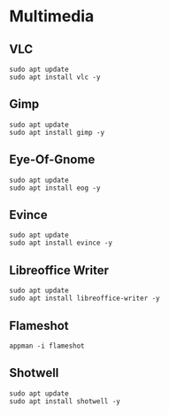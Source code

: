 # Multimedia

## VLC

```shell:terminal
sudo apt update
sudo apt install vlc -y
```

## Gimp

```shell:terminal
sudo apt update
sudo apt install gimp -y
```

## Eye-Of-Gnome

```shell:terminal
sudo apt update
sudo apt install eog -y
```

## Evince

```shell:terminal
sudo apt update
sudo apt install evince -y
```

## Libreoffice Writer

```shell:terminal
sudo apt update
sudo apt install libreoffice-writer -y
```

## Flameshot

```shell:terminal
appman -i flameshot
```

## Shotwell

```shell:terminal
sudo apt update
sudo apt install shotwell -y
```

